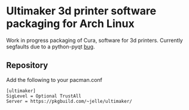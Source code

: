 # Ultimaker 3d printer software packaging for Arch Linux

Work in progress packaging of Cura, software for 3d printers. Currently segfaults due to a python-pyqt [bug](https://bugs.archlinux.org/task/53371).

## Repository

Add the following to your pacman.conf

```
[ultimaker]
SigLevel = Optional TrustAll
Server = https://pkgbuild.com/~jelle/ultimaker/
```
